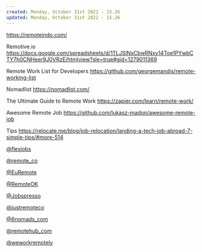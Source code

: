 ```yaml
---
created: Monday, October 31st 2022 - 15.26
updated: Monday, October 31st 2022 - 15.26
---
```

https://remoteindo.com/

Remotive.io
https://docs.google.com/spreadsheets/d/1TLJSlNxCbwRNxy14Toe1PYwbCTY7h0CNHeer9J0VRzE/htmlview?sle=true#gid=1279011369

Remote Work List for Developers
https://github.com/georgemandis/remote-working-list

Nomadlist
https://nomadlist.com/

The Ultimate Guide to Remote Work
https://zapier.com/learn/remote-work/

Awesome Remote Job
https://github.com/lukasz-madon/awesome-remote-job

Tips
https://relocate.me/blog/job-relocation/landing-a-tech-job-abroad-7-simple-tips/#more-514

[@flexjobs](https://twitter.com/flexjobs)

[@remote_co](https://twitter.com/remote_co)

[@EuRemote](https://twitter.com/EuRemote)

[@RemoteOK](https://twitter.com/RemoteOK)

[@Jobspresso](https://twitter.com/Jobspresso)

[@justremoteco](https://twitter.com/justremoteco)

[@6nomads_com](https://twitter.com/6nomads_com)

[@remotehub_com](https://twitter.com/remotehub_com)

[@weworkremotely](https://twitter.com/weworkremotely)